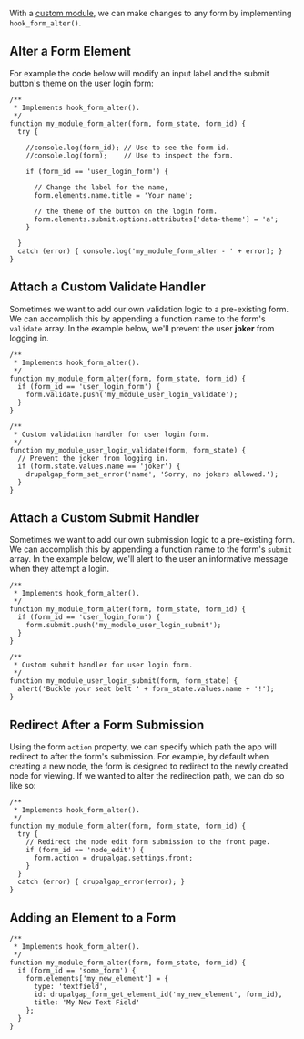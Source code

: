 With a [custom module](../Modules/Create_a_Custom_Module), we can make changes to any form by implementing `hook_form_alter()`.

## Alter a Form Element

For example the code below will modify an input label and the submit button's theme on the user login form:

```
/**
 * Implements hook_form_alter().
 */
function my_module_form_alter(form, form_state, form_id) {
  try {

    //console.log(form_id); // Use to see the form id.
    //console.log(form);    // Use to inspect the form.

    if (form_id == 'user_login_form') {
    
      // Change the label for the name,
      form.elements.name.title = 'Your name';
      
      // the theme of the button on the login form.
      form.elements.submit.options.attributes['data-theme'] = 'a';
    }

  }
  catch (error) { console.log('my_module_form_alter - ' + error); }
}
```

## Attach a Custom Validate Handler

Sometimes we want to add our own validation logic to a pre-existing form. We can accomplish this by appending a function name to the form's `validate` array. In the example below, we'll prevent the user **joker** from logging in.

```
/**
 * Implements hook_form_alter().
 */
function my_module_form_alter(form, form_state, form_id) {
  if (form_id == 'user_login_form') {
    form.validate.push('my_module_user_login_validate');
  }
}

/**
 * Custom validation handler for user login form.
 */
function my_module_user_login_validate(form, form_state) {
  // Prevent the joker from logging in.
  if (form.state.values.name == 'joker') {
    drupalgap_form_set_error('name', 'Sorry, no jokers allowed.');
  }
}
```

## Attach a Custom Submit Handler

Sometimes we want to add our own submission logic to a pre-existing form. We can accomplish this by appending a function name to the form's `submit` array. In the example below, we'll alert to the user an informative message when they attempt a login.

```
/**
 * Implements hook_form_alter().
 */
function my_module_form_alter(form, form_state, form_id) {
  if (form_id == 'user_login_form') {
    form.submit.push('my_module_user_login_submit');
  }
}

/**
 * Custom submit handler for user login form.
 */
function my_module_user_login_submit(form, form_state) {
  alert('Buckle your seat belt ' + form_state.values.name + '!');
}
```

## Redirect After a Form Submission

Using the form `action` property, we can specify which path the app will redirect to after the form's submission. For example, by default when creating a new node, the form is designed to redirect to the newly created node for viewing. If we wanted to alter the redirection path, we can do so like so:

```
/**
 * Implements hook_form_alter().
 */
function my_module_form_alter(form, form_state, form_id) {
  try {
    // Redirect the node edit form submission to the front page.
    if (form_id == 'node_edit') {
      form.action = drupalgap.settings.front;
    }
  }
  catch (error) { drupalgap_error(error); }
}
```

## Adding an Element to a Form

```
/**
 * Implements hook_form_alter().
 */
function my_module_form_alter(form, form_state, form_id) {
  if (form_id == 'some_form') {
    form.elements['my_new_element'] = {
      type: 'textfield',
      id: drupalgap_form_get_element_id('my_new_element', form_id),
      title: 'My New Text Field'
    };
  }
}
```